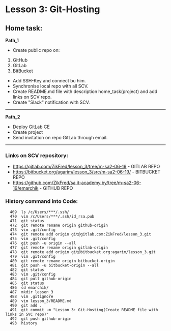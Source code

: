 # Lesson 3: Git-Hosting

## Home task:

**Path_1**
* Create public repo on: 
1. GitHub
2. GitLab
3. BitBucket
* Add SSH-Key and connect bu him.
* Synchronise local repo with all SCV.
* Create README.md file with description home_task(project) and add links on SCV repo.
* Create "Slack" notification with SCV. 
---
**Path_2**
* Deploy GitLab CE
* Create project
* Send invitation on repo GitLab through email.
---

### Links on SCV repository:
* <https://gitlab.com/ZikFred/lesson_3/tree/m-sa2-06-19> - GITLAB REPO
* <https://bitbucket.org/agarim/lesson_3/src/m-sa2-06-19/> - BITBUCKET REPO
* <https://github.com/ZikFred/sa.it-academy.by/tree/m-sa2-06-19/emarchik> - GITHUB REPO

### History command into Code:
```$bash
  469  ls /c/Users/***/.ssh/
  470  vim /c/Users/***/.ssh/id_rsa.pub
  471  git status
  472  git remote rename origin github-origin
  473  vim .git/config
  474  git remote add origin git@gitlab.com:ZikFred/lesson_3.git
  475  vim .git/config
  476  git push -u origin --all
  477  git remote rename origin gitlab-origin
  478  git remote add origin git@bitbucket.org:agarim/lesson_3.git
  479  vim .git/config
  480  git remote rename origin bitbucket-origin
  481  git push -u bitbucket-origin --all
  482  git status
  483  vim .git/config
  484  git pull github-origin
  485  git status
  486  cd emarchik/
  487  mkdir lesson_3
  488  vim .gitignore
  489  vim lesson_3/README.md
  490  git add .
  491  git commit -m "Lesson 3: Git-Hosting(Create README file with links in SVC repo)" 
  492  git push github-origin
  493  history
```